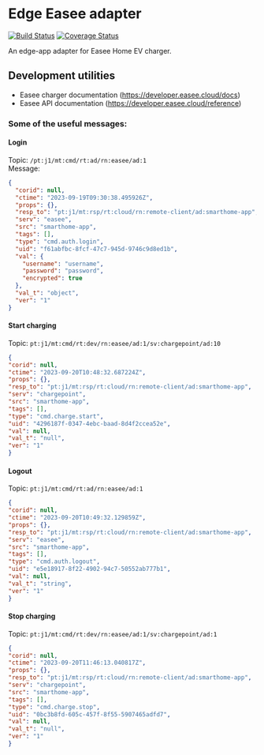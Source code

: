 # Edge Easee adapter
[![Build Status](https://app.travis-ci.com/futurehomeno/edge-easee-adapter.svg?token=BT5GpzawZfLuMbxzdzfx&branch=main)](https://app.travis-ci.com/futurehomeno/edge-easee-adapter)
[![Coverage Status](https://coveralls.io/repos/github/futurehomeno/edge-easee-adapter/badge.svg?branch=main&t=irAXge)](https://coveralls.io/github/futurehomeno/edge-easee-adapter?branch=main)

An edge-app adapter for Easee Home EV charger.

## Development utilities
* Easee charger documentation (https://developer.easee.cloud/docs)
* Easee API documentation (https://developer.easee.cloud/reference)

### Some of the useful messages:  

#### Login
Topic:  `/pt:j1/mt:cmd/rt:ad/rn:easee/ad:1`  
Message:
```json =
{
  "corid": null,
  "ctime": "2023-09-19T09:30:38.495926Z",
  "props": {},
  "resp_to": "pt:j1/mt:rsp/rt:cloud/rn:remote-client/ad:smarthome-app",
  "serv": "easee",
  "src": "smarthome-app",
  "tags": [],
  "type": "cmd.auth.login",
  "uid": "f61abfbc-8fcf-47c7-945d-9746c9d8ed1b",
  "val": {
    "username": "username",
    "password": "password",
    "encrypted": true
  },
  "val_t": "object",
  "ver": "1"
}
```
#### Start charging
Topic: `pt:j1/mt:cmd/rt:dev/rn:easee/ad:1/sv:chargepoint/ad:10`
```json =
{
"corid": null,
"ctime": "2023-09-20T10:48:32.687224Z",
"props": {},
"resp_to": "pt:j1/mt:rsp/rt:cloud/rn:remote-client/ad:smarthome-app",
"serv": "chargepoint",
"src": "smarthome-app",
"tags": [],
"type": "cmd.charge.start",
"uid": "4296187f-0347-4ebc-baad-8d4f2ccea52e",
"val": null,
"val_t": "null",
"ver": "1"
}
```

#### Logout
Topic: `pt:j1/mt:cmd/rt:ad/rn:easee/ad:1`
```json = 
{
"corid": null,
"ctime": "2023-09-20T10:49:32.129859Z",
"props": {},
"resp_to": "pt:j1/mt:rsp/rt:cloud/rn:remote-client/ad:smarthome-app",
"serv": "easee",
"src": "smarthome-app",
"tags": [],
"type": "cmd.auth.logout",
"uid": "e5e18917-8f22-4902-94c7-50552ab777b1",
"val": null,
"val_t": "string",
"ver": "1"
}
```

#### Stop charging
Topic: `pt:j1/mt:cmd/rt:dev/rn:easee/ad:1/sv:chargepoint/ad:1`
```json =
{
"corid": null,
"ctime": "2023-09-20T11:46:13.040817Z",
"props": {},
"resp_to": "pt:j1/mt:rsp/rt:cloud/rn:remote-client/ad:smarthome-app",
"serv": "chargepoint",
"src": "smarthome-app",
"tags": [],
"type": "cmd.charge.stop",
"uid": "0bc3b8fd-605c-457f-8f55-5907465adfd7",
"val": null,
"val_t": "null",
"ver": "1"
}
```
